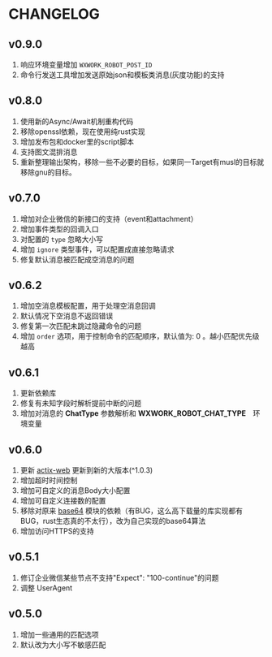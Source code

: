 CHANGELOG
============

v0.9.0
----------

1. 响应环境变量增加 `WXWORK_ROBOT_POST_ID`
2. 命令行发送工具增加发送原始json和模板类消息(灰度功能)的支持

v0.8.0
----------

1. 使用新的Async/Await机制重构代码
2. 移除openssl依赖，现在使用纯rust实现
3. 增加发布包和docker里的script脚本
4. 支持图文混排消息
5. 重新整理输出架构，移除一些不必要的目标，如果同一Target有musl的目标就移除gnu的目标。

v0.7.0
----------

1. 增加对企业微信的新接口的支持（event和attachment）
2. 增加事件类型的回调入口
3. 对配置的 ```type``` 忽略大小写
4. 增加 ```ignore``` 类型事件，可以配置成直接忽略请求
5. 修复默认消息被匹配成空消息的问题

v0.6.2
----------

1. 增加空消息模板配置，用于处理空消息回调
2. 默认情况下空消息不返回错误
3. 修复第一次匹配未跳过隐藏命令的问题
4. 增加 ```order``` 选项，用于控制命令的匹配顺序，默认值为: 0 。越小匹配优先级越高

v0.6.1
----------

1. 更新依赖库
2. 修复有未知字段时解析提前中断的问题
3. 增加对消息的 **ChatType** 参数解析和 **WXWORK_ROBOT_CHAT_TYPE**　环境变量

v0.6.0
----------

1. 更新 [actix-web][1] 更新到新的大版本(^1.0.3)
2. 增加超时时间控制
3. 增加可自定义的消息Body大小配置
4. 增加可自定义连接数的配置
5. 移除对原来 [base64](https://crates.io/crates/base64) 模块的依赖（有BUG，这么高下载量的库实现都有BUG，rust生态真的不太行），改为自己实现的base64算法
6. 增加访问HTTPS的支持

v0.5.1
----------

1. 修订企业微信某些节点不支持"Expect": "100-continue"的问题
2. 调整 UserAgent

v0.5.0
----------

1. 增加一些通用的匹配选项
2. 默认改为大小写不敏感匹配

[1]: https://actix.rs/